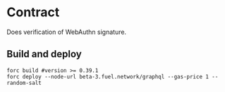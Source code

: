 # Contract

Does verification of WebAuthn signature. 

## Build and deploy


```
forc build #version >= 0.39.1
forc deploy --node-url beta-3.fuel.network/graphql --gas-price 1 --random-salt
```